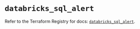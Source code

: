 # `databricks_sql_alert`

Refer to the Terraform Registry for docs: [`databricks_sql_alert`](https://registry.terraform.io/providers/databricks/databricks/1.34.0/docs/resources/sql_alert).
